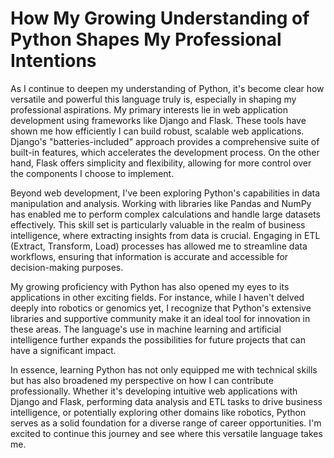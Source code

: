 # How My Growing Understanding of Python Shapes My Professional Intentions

As I continue to deepen my understanding of Python, it's become clear how versatile and powerful this language truly is, especially in shaping my professional aspirations. My primary interests lie in web application development using frameworks like Django and Flask. These tools have shown me how efficiently I can build robust, scalable web applications. Django's "batteries-included" approach provides a comprehensive suite of built-in features, which accelerates the development process. On the other hand, Flask offers simplicity and flexibility, allowing for more control over the components I choose to implement.

Beyond web development, I've been exploring Python's capabilities in data manipulation and analysis. Working with libraries like Pandas and NumPy has enabled me to perform complex calculations and handle large datasets effectively. This skill set is particularly valuable in the realm of business intelligence, where extracting insights from data is crucial. Engaging in ETL (Extract, Transform, Load) processes has allowed me to streamline data workflows, ensuring that information is accurate and accessible for decision-making purposes.

My growing proficiency with Python has also opened my eyes to its applications in other exciting fields. For instance, while I haven't delved deeply into robotics or genomics yet, I recognize that Python's extensive libraries and supportive community make it an ideal tool for innovation in these areas. The language's use in machine learning and artificial intelligence further expands the possibilities for future projects that can have a significant impact.

In essence, learning Python has not only equipped me with technical skills but has also broadened my perspective on how I can contribute professionally. Whether it's developing intuitive web applications with Django and Flask, performing data analysis and ETL tasks to drive business intelligence, or potentially exploring other domains like robotics, Python serves as a solid foundation for a diverse range of career opportunities. I'm excited to continue this journey and see where this versatile language takes me.